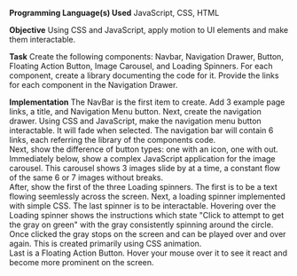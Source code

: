 **Programming Language(s) Used**
JavaScript, CSS, HTML

**Objective** 
Using CSS and JavaScript, apply motion to UI elements and make them interactable. 

**Task**
Create the following components: Navbar, Navigation Drawer, Button, Floating Action Button, Image Carousel, and Loading Spinners. For each component, create a library documenting the code for it. Provide the links for each component in the Navigation Drawer. 

**Implementation**
The NavBar is the first item to create. Add 3 example page links, a title, and Navigation Menu button. Next, create the navigation drawer. Using CSS and JavaScript, make the navigation menu button interactable. It will fade when selected. The navigation bar will contain 6 links, each referring the library of the components code. \
Next, show the difference of button types: one with an icon, one with out. Immediately below, show a complex JavaScript application for the image carousel. This carousel shows 3 images slide by at a time, a constant flow of the same 6 or 7 images without breaks.\
After, show the first of the three Loading spinners. The first is to be a text flowing seemlessly across the screen. Next, a loading spinner implemented with simple CSS. The last spinner is to be interactable. Hovering over the Loading spinner shows the instructions which state "Click to attempt to get the gray on green" with the gray consistently spinning around the circle. Once clicked the gray stops on the screen and can be played over and over again. This is created primarily using CSS animation.\
Last is a Floating Action Button. Hover your mouse over it to see it react and become more prominent on the screen. 